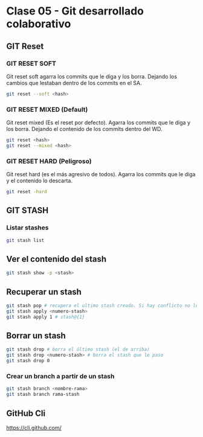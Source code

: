 # Clase 05 - Git desarrollado colaborativo

## GIT Reset

### GIT RESET SOFT
Git reset soft agarra los commits que le diga y los borra. Dejando los cambios que lestaban dentro de los commits en el SA.

```sh
git reset --soft <hash>
```

### GIT RESET MIXED (Default)
Git reset mixed (Es el reset por defecto). Agarra los commits que le diga y los borra. Dejando el contenido de los commits dentro del WD.

```sh
git reset <hash>
git reset --mixed <hash>
```

### GIT RESET HARD (Peligroso)
Git reset hard (es el más agresivo de todos). Agarra los commits que le diga y el contenido lo descarta.

```sh
git reset -hard
```

## GIT STASH

### Listar stashes

```sh
git stash list
```

## Ver el contenido del stash

```sh
git stash show -p <stash>
```

## Recuperar un stash

```sh
git stash pop # recupera el ultimo stash creado. Si hay conflicto no lo borra stash.
git stash apply <numero-stash>
git stash apply 1 # stash@{1}
```

## Borrar un stash

```sh
git stash drop # borra el último stash (el de arriba) 
git stash drop <numero-stash> # borra el stash que le paso
git stash drop 0
```

### Crear un branch a partir de un stash

```sh
git stash branch <nombre-rama> 
git stash branch rama-stash
``` 

## GitHub Cli

<https://cli.github.com/>
